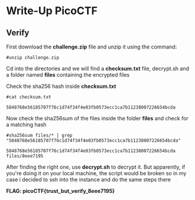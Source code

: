 # Write-Up PicoCTF

## Verify

First download the **challenge.zip** file and unzip it using the command:

```
#unzip challenge.zip
```

Cd into the directories and we will find a **checksum.txt** file, decrypt.sh and a folder named **files** containing the encrypted files

Check the sha256 hash inside **checksum.txt**

```
#cat checksum.txt

5848768e56185707f76c1d74f34f4e03fb0573ecc1ca7b11238007226654bcda
```

Now check the sha256sum of the files inside the folder **files** and check for a matching hash

```
#sha256sum files/* | grep "5848768e56185707f76c1d74f34f4e03fb0573ecc1ca7b11238007226654bcda"

5848768e56185707f76c1d74f34f4e03fb0573ecc1ca7b11238007226654bcda  files/8eee7195
```

After finding the right one, use **decrypt.sh** to decrypt it. But apparently, if you're doing it on your local machine, the script would be broken so in my case i decided to ssh into the instance and do the same steps there


**FLAG: picoCTF{trust_but_verify_8eee7195}**



